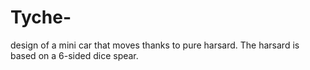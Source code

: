# Tyche-
design of a mini car that moves thanks to pure harsard. The harsard is based on a 6-sided dice spear.
